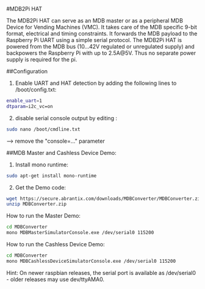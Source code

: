 <!--
---
name: MDB2Pi HAT
class: board
type: IO,Power
formfactor: HAT
manufacturer: Abrantix
description: Multi-Drop-Bus MDB Converter Board for the Raspberry Pi
url: http://www.abrantix.com/MDBConverter.html
buy: http://blog.abrantix.com/webshop/
image: 'mdb2pi-hat.png'
pincount: 40
eeprom: yes
power:
  '1':
  '2':
  '4':
  '17':
ground:
  '6':
  '9':
  '14':
  '20':
  '25':
  '30':
  '34':
  '39':
pin:
  '8':
    mode: UART
  '10':
    mode: UART
  '27':
    mode: i2c
  '28':
    mode: i2c
i2c:
  '0x50':
    name: HAT EEPROM
    device: 24C32
-->
#MDB2Pi HAT

The MDB2Pi HAT can serve as an MDB master or as a peripheral MDB Device for Vending Machines (VMC). It takes care of the MDB specific 9-bit format, electrical and timing constraints. It forwards the MDB payload to the Raspberry Pi UART using a simple serial protocol.
The MDB2Pi HAT is powered from the MDB bus (10...42V regulated or unregulated supply) and backpowers the Raspberry Pi with up to 2.5A@5V. Thus no separate power supply is required for the pi.

##Configuration
1. Enable UART and HAT detection by adding the following lines to /boot/config.txt:
```bash
enable_uart=1
dtparam=i2c_vc=on
```

2. disable serial console output by editing :
```bash
sudo nano /boot/cmdline.txt
```
--> remove the "console=..." parameter

##MDB Master and Cashless Device Demo:
1. Install mono runtime:
```bash
sudo apt-get install mono-runtime
```

2. Get the Demo code:
```bash
wget https://secure.abrantix.com/downloads/MDBConverter/MDBConverter.zip
unzip MDBConverter.zip
```

How to run the Master Demo:
```bash
cd MDBConverter
mono MDBMasterSimulatorConsole.exe /dev/serial0 115200
```

How to run the Cashless Device Demo:
```bash
cd MDBConverter
mono MDBCashlessDeviceSimulatorConsole.exe /dev/serial0 115200
```

Hint: On newer raspbian releases, the serial port is available as /dev/serial0 - older releases may use dev/ttyAMA0.



